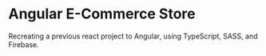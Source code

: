 # Angular E-Commerce Store

Recreating a previous react project to Angular, using TypeScript, SASS, and Firebase. 

